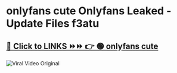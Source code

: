 
 # onlyfans cute Onlyfans Leaked - Update Files f3atu

## <h2><a href="https://clipsfans.com/onlyfans_cute&ref=git">🔗 Click to LINKS ⏩⏩ 👉 🟢 onlyfans cute </a></h2>

<a href="https://clipsfans.com/onlyfans_cute&ref=git" rel="nofollow" data-target="animated-image.originalLink"><img src="https://i.ibb.co.com/xMMVF88/686577567.gif" alt="Viral Video Original" style="max-width: 100%; display: inline-block;" data-target="animated-image.originalImage"></a>


